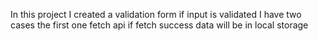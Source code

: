 
In this project  I created a validation form if input is validated I have two cases the first one  fetch api if fetch success data will be in local storage
